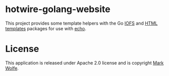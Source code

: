 # hotwire-golang-website

This project provides some template helpers with the Go [IOFS](https://pkg.go.dev/io/fs) and [HTML templates](https://pkg.go.dev/html/template) packages for use with [echo](https://echo.labstack.com).

# License

This application is released under Apache 2.0 license and is copyright [Mark Wolfe](https://www.wolfe.id.au).
